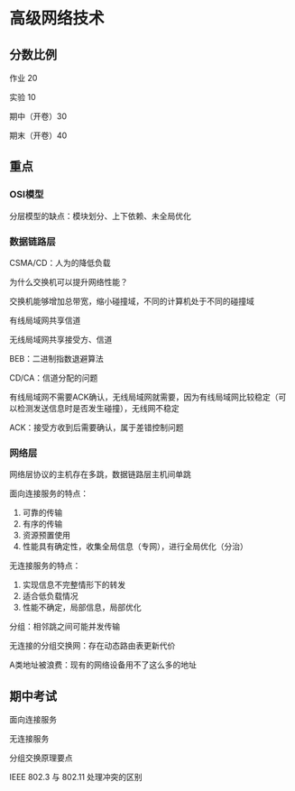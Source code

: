 # 高级网络技术

## 分数比例

作业 20

实验 10

期中（开卷）30

期末（开卷）40

## 重点

### OSI模型

分层模型的缺点：模块划分、上下依赖、未全局优化

### 数据链路层

CSMA/CD：人为的降低负载

为什么交换机可以提升网络性能？

交换机能够增加总带宽，缩小碰撞域，不同的计算机处于不同的碰撞域

有线局域网共享信道

无线局域网共享接受方、信道

BEB：二进制指数退避算法

CD/CA：信道分配的问题

有线局域网不需要ACK确认，无线局域网就需要，因为有线局域网比较稳定（可以检测发送信息时是否发生碰撞），无线网不稳定

ACK：接受方收到后需要确认，属于差错控制问题

### 网络层

网络层协议的主机存在多跳，数据链路层主机间单跳

面向连接服务的特点：

1. 可靠的传输
2. 有序的传输
3. 资源预置使用
4. 性能具有确定性，收集全局信息（专网），进行全局优化（分治）

无连接服务的特点：

1. 实现信息不完整情形下的转发
2. 适合低负载情况
3. 性能不确定，局部信息，局部优化

分组：相邻跳之间可能并发传输

无连接的分组交换网：存在动态路由表更新代价

A类地址被浪费：现有的网络设备用不了这么多的地址

## 期中考试

面向连接服务

无连接服务

分组交换原理要点

IEEE 802.3 与 802.11 处理冲突的区别